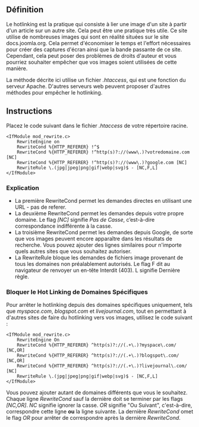 <!-- Filename: How_do_you_block_direct_hot_linking_to_image_files_using_htaccess%3F / Display title: Interdire le Hotlinking d'Images  -->

## Définition

Le hotlinking est la pratique qui consiste à lier une image d'un site à partir d'un article sur un autre site. Cela peut être une pratique très utile. Ce site utilise de nombreuses images qui sont en réalité situées sur le site docs.joomla.org. Cela permet d'économiser le temps et l'effort nécessaires pour créer des captures d'écran ainsi que la bande passante de ce site. Cependant, cela peut poser des problèmes de droits d'auteur et vous pourriez souhaiter empêcher que vos images soient utilisées de cette manière.

La méthode décrite ici utilise un fichier *.htaccess*, qui est une fonction du serveur Apache. D'autres serveurs web peuvent proposer d'autres méthodes pour empêcher le hotlinking.

## Instructions

Placez le code suivant dans le fichier *.htaccess* de votre répertoire racine.
```
<IfModule mod_rewrite.c>
    RewriteEngine on
    RewriteCond %{HTTP_REFERER} !^$
    RewriteCond %{HTTP_REFERER} !^http(s)?://(www\.)?votredomaine.com [NC]
    RewriteCond %{HTTP_REFERER} !^http(s)?://(www\.)?google.com [NC]
    RewriteRule \.(jpg|jpeg|png|gif|webp|svg)$ - [NC,F,L]
</IfModule>
```

### Explication

* La première RewriteCond permet les demandes directes en utilisant une URL - pas de referer.
* La deuxième RewriteCond permet les demandes depuis votre propre domaine. Le flag *\[NC\]*
  signifie *Pas de Casse*, c’est-à-dire correspondance indifférente à la casse.
* La troisième RewriteCond permet les demandes depuis Google, de sorte que vos images
  peuvent encore apparaître dans les résultats de recherche. Vous pouvez ajouter des lignes similaires pour n'importe
  quels autres sites que vous souhaitez autoriser.
* La RewriteRule bloque les demandes de fichiers image provenant de tous les domaines
  non préalablement autorisés. Le flag F dit au navigateur de renvoyer un en-tête Interdit (403). L signifie Dernière règle.

### Bloquer le Hot Linking de Domaines Spécifiques

Pour arrêter le hotlinking depuis des domaines spécifiques uniquement, tels que *myspace.com*,
*blogspot.com* et *livejournal.com*, tout en permettant à d'autres sites de
faire du hotlinking vers vos images, utilisez le code suivant :

```
<IfModule mod_rewrite.c>
    RewriteEngine On
    RewriteCond %{HTTP_REFERER} ^http(s)?://(.+\.)?myspace\.com/ [NC,OR]
    RewriteCond %{HTTP_REFERER} ^http(s)?://(.+\.)?blogspot\.com/ [NC,OR]
    RewriteCond %{HTTP_REFERER} ^http(s)?://(.+\.)?livejournal\.com/ [NC]
    RewriteRule \.(jpg|jpeg|png|gif|webp|svg)$ - [NC,F,L]
</IfModule>
```

Vous pouvez ajouter autant de domaines différents que vous le souhaitez. Chaque ligne *RewriteCond* sauf la dernière doit se terminer par les flags *\[NC,OR\]*. *NC* signifie ignorer la casse. *OR* signifie "Ou Suivant", c'est-à-dire, correspondre cette ligne **ou** la ligne suivante. La dernière *RewriteCond* omet le flag *OR* pour arrêter de correspondre après la dernière *RewriteCond*.

